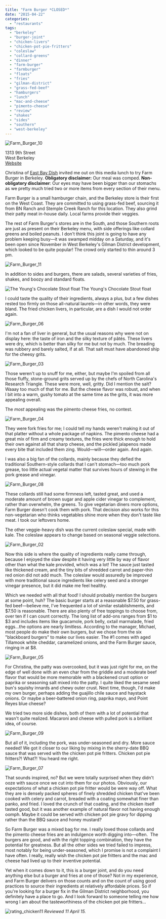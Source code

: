 ```yaml
---
title: "Farm Burger *CLOSED*"
date: "2015-04-22"
categories:
  - "restaurants"
tags:
  - "berkeley"
  - "burger-joint"
  - "chicken-livers"
  - "chicken-pot-pie-fritters"
  - "coleslaw"
  - "collard-greens"
  - "dinner"
  - "farm-burger"
  - "farmburger"
  - "floats"
  - "fries"
  - "gilman-district"
  - "grass-fed-beef"
  - "hamburgers"
  - "lunch"
  - "mac-and-cheese"
  - "pimento-cheese"
  - "review"
  - "shakes"
  - "sides"
  - "southern"
  - "west-berkeley"
---
```


![Farm_Burger_10](http://s3.amazonaws.com/thegourmez-wpmedia/2015/04/Farm_Burger_10-500x333.jpg)

1313 9th Street\
West Berkeley\
[Website](http://eastbaydish.com/)

Christina of [East Bay Dish](http://eastbaydish.com/) invited me out on this media lunch to try Farm Burger in Berkeley. **Obligatory disclaimer:** Our meal was comped. **Non-obligatory disclaimer**: Our eyes may have been bigger than our stomachs as we pretty much tried two or more items from every section of their menu.

Farm Burger is a small hamburger chain, and the Berkeley store is their first on the West Coast. They are committed to using grass-fed beef, sourcing it from BN Ranch and Stemple Creek Ranch for this location. They also grind their patty meat in-house daily. Local farms provide their veggies.

The rest of Farm Burger's stores are in the South, and those Southern roots are just as present on their Berkeley menu, with side offerings like collard greens and boiled peanuts. I don't think this joint is going to have any problem keeping busy—it was swamped midday on a Saturday, and it's been open since November in West Berkeley's Gilman District development, which looked to be quite popular! The crowd only started to thin around 3 pm.

![Farm_Burger_11](http://s3.amazonaws.com/thegourmez-wpmedia/2015/04/Farm_Burger_11.jpg)

In addition to sides and burgers, there are salads, several varieties of fries, shakes, and boozy and standard floats.




<div class="caption">

![The Young's Chocolate Stout float](http://s3.amazonaws.com/thegourmez-wpmedia/2015/04/Farm_Burger_01-500x383.jpg) The Young's Chocolate Stout float</div>


I could taste the quality of their ingredients, always a plus, but a few dishes rested too firmly on those all-natural laurels—in other words, they were bland. The fried chicken livers, in particular, are a dish I would not order again.

![Farm_Burger_06](http://s3.amazonaws.com/thegourmez-wpmedia/2015/04/Farm_Burger_06-500x351.jpg)

I'm not a fan of liver in general, but the usual reasons why were not on display here: the taste of iron and the silky texture of pâtés. These livers were dry, which is better than silky for me but not by much. The breading was rubbery and barely salted, if at all. That salt must have abandoned ship for the cheesy grits.

![Farm_Burger_03](http://s3.amazonaws.com/thegourmez-wpmedia/2015/04/Farm_Burger_03-500x333.jpg)

Those weren't up to snuff for me, either, but maybe I'm spoiled from all those fluffy, stone-ground grits served up by the chefs of North Carolina's Research Triangle. These were more, well, gritty. Did I mention the salt? Waaay too much of that for me. But the cheese flavor was robust, and when I bit into a warm, gushy tomato at the same time as the grits, it was more appealing overall.

The _most_ appealing was the pimento cheese fries, no contest.

![Farm_Burger_04](http://s3.amazonaws.com/thegourmez-wpmedia/2015/04/Farm_Burger_04-500x333.jpg)

They were fork fries for me; I could tell my hands weren't making it out of that platter without a whole package of napkins. The pimento cheese had a great mix of firm and creamy textures, the fries were thick enough to hold their own against all that sharp cheese, and the pickled jalapenos made every bite that included them zing. Would—will—order again. And again.

I was also a big fan of the collards, mainly because they defied the traditional Southern-style collards that I can't stomach—too much pork grease, too little actual vegetal matter that survives hours of stewing in the pork grease and vinegar.

![Farm_Burger_08](http://s3.amazonaws.com/thegourmez-wpmedia/2015/04/Farm_Burger_08-500x376.jpg)

These collards still had some firmness left, tasted great, and used a moderate amount of brown sugar and apple cider vinegar to complement, rather than overwhelm, the greens. To give vegetarian diners more options, Farm Burger doesn't cook them with pork. That decision also works for this non-vegetarian who thinks vegetables shine more when they don't taste like meat. I took our leftovers home.

The other veggie-heavy dish was the current coleslaw special, made with kale. The coleslaw appears to change based on seasonal veggie selections.

![Farm_Burger_02](http://s3.amazonaws.com/thegourmez-wpmedia/2015/04/Farm_Burger_02-500x361.jpg)

Now this side is where the quality of ingredients really came through, because I enjoyed the slaw despite it having very little by way of flavor other than what the kale provided, which was a lot! The sauce just tasted like thickened cream, and the tiny bits of shredded carrot and paper-thin red onion did not add much. The coleslaw would assuredly be improved with more traditional sauce ingredients like celery seed and a stronger vinegar presence, but it did make me feel healthy.

Which we needed with all that food! I should probably mention the burgers at some point, huh? The basic burger starts at a reasonable $7.50 for grass-fed beef—believe me, I've frequented a lot of similar establishments, and $7.50 is reasonable. There are also plenty of free toppings to choose from, over ten if I can count correctly. The long list of add-ons ranges from $1 to $3 and includes items like guacamole, pork belly, oxtail marmalade, fried eggs...the options are nearly limitless. According to the manager, Michael, most people do make their own burgers, but we chose from the six "blackboard burgers" to make our lives easier. The #1 comes with aged Tillamook white cheddar, caramelized onions, and the Farm Burger sauce, ringing in at $8.

![Farm_Burger_05](http://s3.amazonaws.com/thegourmez-wpmedia/2015/04/Farm_Burger_05-500x348.jpg)

For Christina, the patty was overcooked, but it was just right for me, on the edge of well done with an even char from the griddle and a moderate beef flavor that would be more memorable with a blackened crust option or paprika or seasoning salt mixed into the patty. I quite liked the sesame seed bun's squishy innards and chewy outer crust. Next time, though, I'd make my own burger, perhaps adding the guajillo chile sauce and haystack onions. Or maybe a beer-battered onion ring, paprika mayo, and Point Reyes blue cheese?

We tried two more side dishes, both of them with a lot of potential that wasn't quite realized. Macaroni and cheese with pulled pork is a brilliant idea, of course.

![Farm_Burger_09](http://s3.amazonaws.com/thegourmez-wpmedia/2015/04/Farm_Burger_09-500x361.jpg)

But all of it, including the pork, was under-seasoned and dry. More sauce needed! We got it closer to our liking by mixing in the sherry-date BBQ sauce that was served with the chicken pot pie fritters. Chicken pot pie fritters?! What?! You heard me right.

![Farm_Burger_07](http://s3.amazonaws.com/thegourmez-wpmedia/2015/04/Farm_Burger_07-500x333.jpg)

That sounds inspired, no? But we were totally surprised when they didn't ooze with sauce once we cut into them for our photos. Obviously, our expectations of what a chicken pot pie fritter would be were way off. What they are is densely packed spheres of finely shredded chicken that've been cooked with celery and carrot, breaded with a coating somewhat finer than panko, and fried. I loved the crunch of that coating, and the chicken itself tasted good, but it was another example of natural flavor not having enough oomph. Maybe it could be served with chicken pot pie gravy for dipping rather than the BBQ sauce and honey mustard?

So Farm Burger was a mixed bag for me. I really loved those collards and the pimento cheese fries are an indulgence worth digging into—often.  The burgers are good, and with the right topping combination, they have the potential for greatness. But all the other sides we tried failed to impress, most notably for being under-seasoned, which I promise is not a complaint I have often. I really, really wish the chicken pot pie fritters and the mac and cheese had lived up to their inventive potential.

Yet when it comes down to it, this is a burger joint, and do you need anything else but a burger and fries at one of those? Not in my experience, and Farm Burger delivers on those counts and on the count of using good practices to source their ingredients at relatively affordable prices. So if you're looking for a burger fix in the Gilman District neighborhood, you definitely have a place to go. And I look forward to someone telling me how wrong I am about the tasteworthiness of the chicken pot pie fritters…

![rating_chicken11](http://s3.amazonaws.com/thegourmez-wpmedia/2009/02/rating_chicken11.gif)
_Reviewed 11 April 15._
